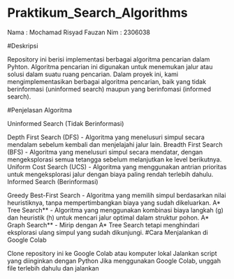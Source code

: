 # Praktikum_Search_Algorithms

Nama : Mochamad Risyad Fauzan
Nim  : 2306038

#Deskripsi

Repository ini berisi implementasi berbagai algoritma pencarian dalam Pyhton. Algoritma pencarian ini digunakan untuk menemukan jalur atau solusi dalam suatu ruang pencarian. Dalam proyek ini, kami mengimplementasikan berbagai algoritma pencarian, baik yang tidak berinformasi (uninformed search) maupun yang berinfomasi (informed search).

#Penjelasan Algoritma

Uninformed Search (Tidak Berinformasi)

Depth First Search (DFS) - Algoritma yang menelusuri simpul secara mendalam sebelum kembali dan menjelajahi jalur lain.
Breadth First Search (BFS) - Algoritma yang menelusuri simpul secara mendatar, dengan mengeksplorasi semua tetangga sebelum melanjutkan ke level berikutnya.
Uniform Cost Search (UCS) - Algoritma yang menggunakan antrian prioritas untuk mengeksplorasi jalur dengan biaya paling rendah terlebih dahulu.
Informed Search (Berinformasi)

Greedy Best-First Search - Algoritma yang memilih simpul berdasarkan nilai heuristiknya, tanpa mempertimbangkan biaya yang sudah dikeluarkan.
A* Tree Search** - Algoritma yang menggunakan kombinasi biaya langkah (g) dan heuristik (h) untuk mencari jalur optimal dalam struktur pohon.
A* Graph Search** - Mirip dengan A* Tree Search tetapi menghindari eksplorasi ulang simpul yang sudah dikunjungi.
#Cara Menjalankan di Google Colab

Clone repository ini ke Google Colab atau komputer lokal
Jalankan script yang diinginkan dengan Python
Jika menggunakan Google Colab, unggah file terlebih dahulu dan jalankan
